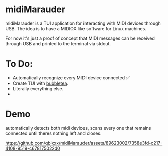 # midiMarauder
midiMarauder is a TUI application for interacting with MIDI devices through USB. The idea is to have a MIDIOX like software for Linux machines.

For now it's just a proof of concept that MIDI messages can be received through USB and printed to the terminal via stdout.



# To Do:

* Automatically recognize every MIDI device connected ✅
* Create TUI with [bubbletea](https://github.com/charmbracelet/bubbletea).
* Literally everything else.
* 
# Demo
automatically detects both midi devices, scans every one that remains connected until theres nothing left and closes.


https://github.com/qbixxx/midiMarauder/assets/89623002/7358e3fd-c217-4108-9519-c678175022d0

